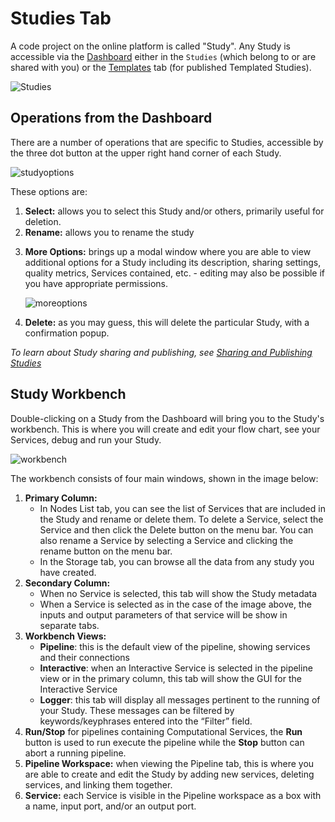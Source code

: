 # Studies Tab

A code project on the online platform is called "Study". Any Study is accessible via the [Dashboard](docs/platform_introduction/dashboard.md) either in the ```Studies``` (which belong to or are shared with you) or the [Templates](docs/platform_introduction/Templates.md) tab (for published Templated Studies).

![Studies](https://user-images.githubusercontent.com/28002886/153439343-536f50db-c0bc-4bf7-b7a8-4ce559280683.png)

## Operations from the Dashboard

There are a number of operations that are specific to Studies, accessible by the three dot button at the upper right hand corner of each Study.

![studyoptions](https://user-images.githubusercontent.com/28002886/153577667-fa700a2f-cb28-4d33-bd0d-485d66b3897d.png ':size=200')

<!-- ![studyoptions](https://user-images.githubusercontent.com/28002886/153412169-d8749232-84f6-4db4-a80f-d9aceab47ba7.png ':size=200') -->

These options are:
1. **Select:** allows you to select this Study and/or others, primarily useful for deletion.
2. **Rename:** allows you to rename the study
<!-- 3. **Duplicate** allows you to create a copy of that Study which will be renamed with a timestamp. -->
<!-- 4. **Export** allows you to download the Study as a *.osparc* file which can then be imported back onto the platform by yourself or anyone who has that file -->
3. **More Options:** brings up a modal window where you are able to view additional options for a Study including its description, sharing settings, quality metrics, Services contained, etc. - editing may also be possible if you have appropriate permissions.

    ![moreoptions](https://user-images.githubusercontent.com/28002886/153412343-7a7cd0f1-3790-4bc6-afba-46f061efb8bf.png ':size=400')
4. **Delete:** as you may guess, this will delete the particular Study, with a confirmation popup. 

*To learn about Study sharing and publishing, see [Sharing and Publishing Studies](/docs/study_setup/sharestudy.md)*

## Study Workbench

Double-clicking on a Study from the Dashboard will bring you to the Study's workbench. This is where you will create and edit your flow chart, see your Services, debug and run your Study.

![workbench](https://user-images.githubusercontent.com/28002886/153265002-c4489cd8-a546-4729-a26a-99415dcaaabf.png)

The workbench consists of four main windows, shown in the image below:
1. **Primary Column:** 
    * In Nodes List tab, you can see the list of Services that are included in the Study and rename or delete them. To delete a Service, select the Service and then click the Delete button on the menu bar. You can also rename a Service by selecting a Service and clicking the rename button on the menu bar. 
    * In the Storage tab, you can browse all the data from any study you have created.
2. **Secondary Column:** 
    * When no Service is selected, this tab will show the Study metadata
    * When a Service is selected as in the case of the image above, the inputs and output parameters of that service will be show in separate tabs.
3. **Workbench Views:** 
    * **Pipeline**: this is the default view of the pipeline, showing services and their connections
    * **Interactive**: when an Interactive Service is selected in the pipeline view or in the primary column, this tab will show the GUI for the Interactive Service
    * **Logger**: this tab will display all messages pertinent to the running of your Study. These messages can be filtered by keywords/keyphrases entered into the “Filter” field.
4. **Run/Stop** for pipelines containing Computational Services, the **Run** button is used to run execute the pipeline while the **Stop** button can abort a running pipeline.
5. **Pipeline Workspace:** when viewing the Pipeline  tab, this is where you are able to create and edit the Study by adding new services, deleting services, and linking them together.
6. **Service:** each Service is visible in the Pipeline workspace as a box with a name, input port, and/or an output port.


<!-- 3. **Sharing** allows you view who the Study is shared with and to add collaborators to the Study. See [Sharing Studies](/docs/study_setup/sharestudy.md) for more details.
4. **Quality:** allows you to view (and edit depending on your permissions) the quality of a Study according to the [Ten Simple Rules](https://www.imagwiki.nibib.nih.gov/content/10-simple-rules-conformance-rubric) for computational modeling.
5. **Classifiers** allows you to assign classifiers (curated descriptors) for a Study which can then be used for search and filtering using the filter tool on the [Dashboard](docs/platform_introduction/dashboard.md). See [Annotations](/docs/platform_introduction/user_setup/annotations.md) for more details. 
6. **Services:** allows you to view the Services and their versions that are a part of this Study. You will also be able to see if there are newer versions of these Services available in the Service Catalog.
7. **Duplicate** allows you to create a copy of that Study which will be renamed with a timestamp.
8. **Export** allows you to download the Study as a *.osparc* file which can then be imported back onto the platform by yourself or anyone who has that file
9. **Publish as Template** if selected, you will be allowed to create a copy of the Study in its current state which will appear as a Template Study in the [Templates](docs/platform_introduction/Templates.md) tab for users you share the Template with.* -->